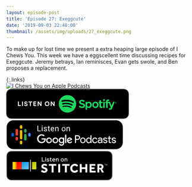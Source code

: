 ```yaml
---
layout: episode-post
title: 'Episode 27: Exeggcute'
date: '2019-09-03 22:48:00'
thumbnail: /assets/img/uploads/27_exeggcute.png
---
```

To make up for lost time we present a extra heaping large episode of I Chews You. This week we have a eggscellent time discussing recipes for Exeggcute. Jeremy betrays, Ian reminisces, Evan gets swole, and Ben proposes a replacement.

{:.links}  
[![I Chews You on Apple Podcasts](https://linkmaker.itunes.apple.com/en-us/badge-lrg.svg?releaseDate=2019-04-16T00:00:00Z&kind=podcast&bubble=podcasts)](https://podcasts.apple.com/us/podcast/27-exeggcute/id1455409177?i=1000448449751)  [![I Chews You on Spotify](/assets/img/uploads/spotify-badge-button.svg)](https://open.spotify.com/episode/0pTLF39MTwSVvicRZ6pfwh)  [![I Chews You on Google Podcasts](/assets/img/uploads/google-podcasts-badge-button.svg)](https://podcasts.google.com/?feed=aHR0cHM6Ly9pY2hld3N5b3UubGlic3luLmNvbS9yc3M&episode=NWRjMjM5MTAyNzczNDU5ZmE2N2Q0OTVjZDBhYWE4NzQ&ved=0CCwQzsICahcKEwiws7Pdw77nAhUAAAAAHQAAAAAQAQ)  [![I Chews You on Stitcher](/assets/img/uploads/stitcher-badge-button.svg)](https://www.stitcher.com/s?eid=63644833)
